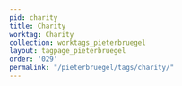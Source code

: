 ```yaml
---
pid: charity
title: Charity
worktag: Charity
collection: worktags_pieterbruegel
layout: tagpage_pieterbruegel
order: '029'
permalink: "/pieterbruegel/tags/charity/"
---
```


